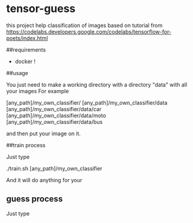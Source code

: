 # tensor-guess

this project help classification of images based on tutorial from https://codelabs.developers.google.com/codelabs/tensorflow-for-poets/index.html

##requirements

* docker !

##usage 

You just need to make a working directory with a directory "data" with all your images
For example

 [any_path]/my_own_classifier/
 [any_path]/my_own_classifier/data
 [any_path]/my_own_classifier/data/car
 [any_path]/my_own_classifier/data/moto
 [any_path]/my_own_classifier/data/bus
 
 and then put your image on it.

##train process
 
Just type

 ./train.sh [any_path]/my_own_classifier
 
And it will do anything for your

## guess process

Just type
